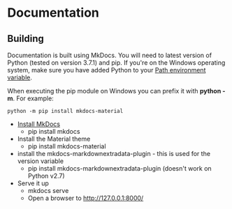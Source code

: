 # Documentation

## Building
Documentation is built using MkDocs. You will need to latest version of Python (tested on version 3.7.1) and pip. If you're on the Windows operating system, make sure you have added Python to your [Path environment variable](https://docs.python.org/3/using/windows.html).

When executing the pip module on Windows you can prefix it with **python -m**. 
For example: 
```
python -m pip install mkdocs-material
```

- [Install MkDocs](https://www.mkdocs.org/#installation)
    - pip install mkdocs
- Install the Material theme
    - pip install mkdocs-material
- install the mkdocs-markdownextradata-plugin - this is used for the version variable
    - pip install mkdocs-markdownextradata-plugin (doesn't work on Python v2.7)
- Serve it up
    - mkdocs serve
    - Open a browser to http://127.0.0.1:8000/
